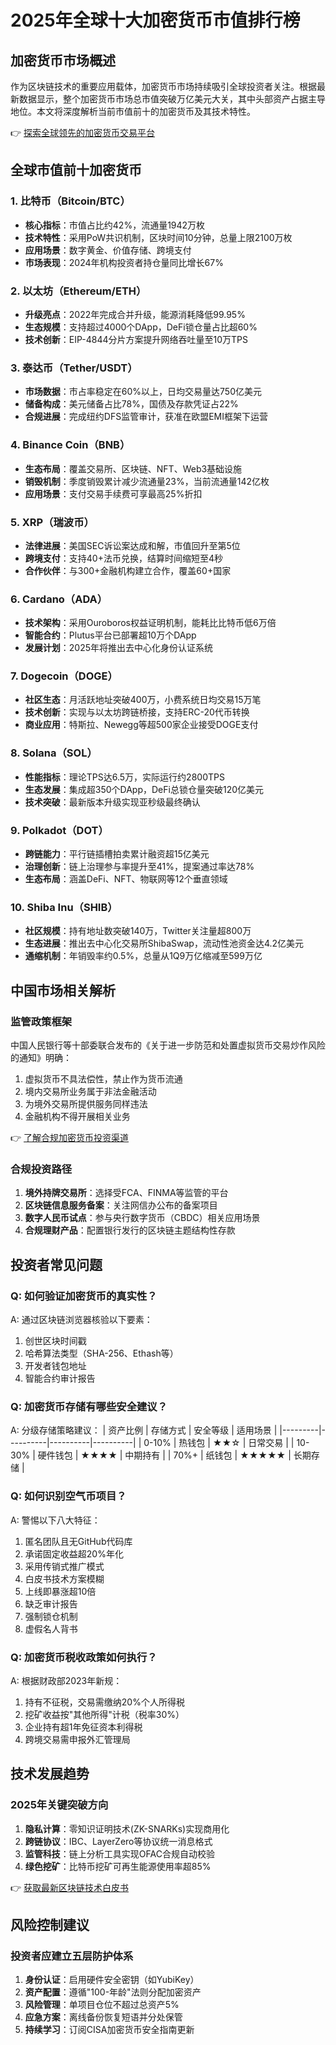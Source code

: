 # 2025年全球十大加密货币市值排行榜

## 加密货币市场概述
作为区块链技术的重要应用载体，加密货币市场持续吸引全球投资者关注。根据最新数据显示，整个加密货币市场总市值突破万亿美元大关，其中头部资产占据主导地位。本文将深度解析当前市值前十的加密货币及其技术特性。

👉 [探索全球领先的加密货币交易平台](https://bit.ly/okx_welcome)

## 全球市值前十加密货币

### 1. 比特币（Bitcoin/BTC）
- **核心指标**：市值占比约42%，流通量1942万枚
- **技术特性**：采用PoW共识机制，区块时间10分钟，总量上限2100万枚
- **应用场景**：数字黄金、价值存储、跨境支付
- **市场表现**：2024年机构投资者持仓量同比增长67%

### 2. 以太坊（Ethereum/ETH）
- **升级亮点**：2022年完成合并升级，能源消耗降低99.95%
- **生态规模**：支持超过4000个DApp，DeFi锁仓量占比超60%
- **技术创新**：EIP-4844分片方案提升网络吞吐量至10万TPS

### 3. 泰达币（Tether/USDT）
- **市场数据**：市占率稳定在60%以上，日均交易量达750亿美元
- **储备构成**：美元储备占比78%，国债及存款凭证占22%
- **合规进展**：完成纽约DFS监管审计，获准在欧盟EMI框架下运营

### 4. Binance Coin（BNB）
- **生态布局**：覆盖交易所、区块链、NFT、Web3基础设施
- **销毁机制**：季度销毁累计减少流通量23%，当前流通量142亿枚
- **应用场景**：支付交易手续费可享最高25%折扣

### 5. XRP（瑞波币）
- **法律进展**：美国SEC诉讼案达成和解，市值回升至第5位
- **跨境支付**：支持40+法币兑换，结算时间缩短至4秒
- **合作伙伴**：与300+金融机构建立合作，覆盖60+国家

### 6. Cardano（ADA）
- **技术架构**：采用Ouroboros权益证明机制，能耗比比特币低6万倍
- **智能合约**：Plutus平台已部署超10万个DApp
- **发展计划**：2025年将推出去中心化身份认证系统

### 7. Dogecoin（DOGE）
- **社区生态**：月活跃地址突破400万，小费系统日均交易15万笔
- **技术创新**：实现与以太坊跨链桥接，支持ERC-20代币转换
- **商业应用**：特斯拉、Newegg等超500家企业接受DOGE支付

### 8. Solana（SOL）
- **性能指标**：理论TPS达6.5万，实际运行约2800TPS
- **生态发展**：集成超350个DApp，DeFi总锁仓量突破120亿美元
- **技术突破**：最新版本升级实现亚秒级最终确认

### 9. Polkadot（DOT）
- **跨链能力**：平行链插槽拍卖累计融资超15亿美元
- **治理创新**：链上治理参与率提升至41%，提案通过率达78%
- **生态布局**：涵盖DeFi、NFT、物联网等12个垂直领域

### 10. Shiba Inu（SHIB）
- **社区规模**：持有地址数突破140万，Twitter关注量超800万
- **生态进展**：推出去中心化交易所ShibaSwap，流动性池资金达4.2亿美元
- **通缩机制**：年销毁率约0.5%，总量从1Q9万亿缩减至599万亿

## 中国市场相关解析
### 监管政策框架
中国人民银行等十部委联合发布的《关于进一步防范和处置虚拟货币交易炒作风险的通知》明确：
1. 虚拟货币不具法偿性，禁止作为货币流通
2. 境内交易所业务属于非法金融活动
3. 为境外交易所提供服务同样违法
4. 金融机构不得开展相关业务

👉 [了解合规加密货币投资渠道](https://bit.ly/okx_welcome)

### 合规投资路径
1. **境外持牌交易所**：选择受FCA、FINMA等监管的平台
2. **区块链信息服务备案**：关注网信办公布的备案项目
3. **数字人民币试点**：参与央行数字货币（CBDC）相关应用场景
4. **合规理财产品**：配置银行发行的区块链主题结构性存款

## 投资者常见问题

### Q: 如何验证加密货币的真实性？
A: 通过区块链浏览器核验以下要素：
1. 创世区块时间戳
2. 哈希算法类型（SHA-256、Ethash等）
3. 开发者钱包地址
4. 智能合约审计报告

### Q: 加密货币存储有哪些安全建议？
A: 分级存储策略建议：
| 资产比例 | 存储方式 | 安全等级 | 适用场景 |
|---------|----------|----------|----------|
| 0-10%   | 热钱包   | ★★☆      | 日常交易 |
| 10-30%  | 硬件钱包 | ★★★★     | 中期持有 |
| 70%+    | 纸钱包   | ★★★★★    | 长期存储 |

### Q: 如何识别空气币项目？
A: 警惕以下八大特征：
1. 匿名团队且无GitHub代码库
2. 承诺固定收益超20%年化
3. 采用传销式推广模式
4. 白皮书技术方案模糊
5. 上线即暴涨超10倍
6. 缺乏审计报告
7. 强制锁仓机制
8. 虚假名人背书

### Q: 加密货币税收政策如何执行？
A: 根据财政部2023年新规：
1. 持有不征税，交易需缴纳20%个人所得税
2. 挖矿收益按"其他所得"计税（税率30%）
3. 企业持有超1年免征资本利得税
4. 跨境交易需申报外汇管理局

## 技术发展趋势
### 2025年关键突破方向
1. **隐私计算**：零知识证明技术(ZK-SNARKs)实现商用化
2. **跨链协议**：IBC、LayerZero等协议统一消息格式
3. **监管科技**：链上分析工具实现OFAC合规自动校验
4. **绿色挖矿**：比特币挖矿可再生能源使用率超85%

👉 [获取最新区块链技术白皮书](https://bit.ly/okx_welcome)

## 风险控制建议
### 投资者应建立五层防护体系
1. **身份认证**：启用硬件安全密钥（如YubiKey）
2. **资产配置**：遵循"100-年龄"法则分配加密资产
3. **风险管理**：单项目仓位不超过总资产5%
4. **应急方案**：离线备份恢复短语并分处保管
5. **持续学习**：订阅CISA加密货币安全指南更新
